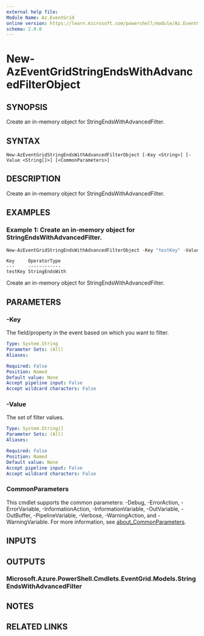 ```yaml
---
external help file:
Module Name: Az.EventGrid
online version: https://learn.microsoft.com/powershell/module/Az.EventGrid/new-azeventgridstringendswithadvancedfilterobject
schema: 2.0.0
---
```


# New-AzEventGridStringEndsWithAdvancedFilterObject

## SYNOPSIS
Create an in-memory object for StringEndsWithAdvancedFilter.

## SYNTAX

```
New-AzEventGridStringEndsWithAdvancedFilterObject [-Key <String>] [-Value <String[]>] [<CommonParameters>]
```

## DESCRIPTION
Create an in-memory object for StringEndsWithAdvancedFilter.

## EXAMPLES

### Example 1: Create an in-memory object for StringEndsWithAdvancedFilter.
```powershell
New-AzEventGridStringEndsWithAdvancedFilterObject -Key "testKey" -Value "value1","value2"
```

```output
Key     OperatorType
---     ------------
testKey StringEndsWith
```

Create an in-memory object for StringEndsWithAdvancedFilter.

## PARAMETERS

### -Key
The field/property in the event based on which you want to filter.

```yaml
Type: System.String
Parameter Sets: (All)
Aliases:

Required: False
Position: Named
Default value: None
Accept pipeline input: False
Accept wildcard characters: False
```

### -Value
The set of filter values.

```yaml
Type: System.String[]
Parameter Sets: (All)
Aliases:

Required: False
Position: Named
Default value: None
Accept pipeline input: False
Accept wildcard characters: False
```

### CommonParameters
This cmdlet supports the common parameters: -Debug, -ErrorAction, -ErrorVariable, -InformationAction, -InformationVariable, -OutVariable, -OutBuffer, -PipelineVariable, -Verbose, -WarningAction, and -WarningVariable. For more information, see [about_CommonParameters](http://go.microsoft.com/fwlink/?LinkID=113216).

## INPUTS

## OUTPUTS

### Microsoft.Azure.PowerShell.Cmdlets.EventGrid.Models.StringEndsWithAdvancedFilter

## NOTES

## RELATED LINKS

